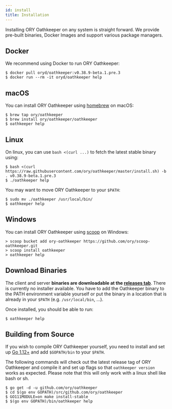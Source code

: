 ```yaml
---
id: install
title: Installation
---
```


Installing ORY Oathkeeper on any system is straight forward. We provide
pre-built binaries, Docker Images and support various package managers.

## Docker

We recommend using Docker to run ORY Oathkeeper:

```shell
$ docker pull oryd/oathkeeper:v0.38.9-beta.1.pre.3
$ docker run --rm -it oryd/oathkeeper help
```

## macOS

You can install ORY Oathkeeper using [homebrew](https://brew.sh/) on macOS:

```shell
$ brew tap ory/oathkeeper
$ brew install ory/oathkeeper/oathkeeper
$ oathkeeper help
```

## Linux

On linux, you can use `bash <(curl ...)` to fetch the latest stable binary
using:

```shell
$ bash <(curl https://raw.githubusercontent.com/ory/oathkeeper/master/install.sh) -b . v0.38.9-beta.1.pre.3
$ ./oathkeeper help
```

You may want to move ORY Oathkeeper to your `$PATH`:

```shell
$ sudo mv ./oathkeeper /usr/local/bin/
$ oathkeeper help
```

## Windows

You can install ORY Oathkeeper using [scoop](https://scoop.sh) on Windows:

```shell
> scoop bucket add ory-oathkeeper https://github.com/ory/scoop-oathkeeper.git
> scoop install oathkeeper
> oathkeeper help
```

## Download Binaries

The client and server **binaries are downloadable at the
[releases tab](https://github.com/ory/oathkeeper/releases)**. There is currently
no installer available. You have to add the Oathkeeper binary to the PATH
environment variable yourself or put the binary in a location that is already in
your `$PATH` (e.g. `/usr/local/bin`, ...).

Once installed, you should be able to run:

```shell
$ oathkeeper help
```

## Building from Source

If you wish to compile ORY Oathkeeper yourself, you need to install and set up
[Go 1.12+](https://golang.org/) and add `$GOPATH/bin` to your `$PATH`.

The following commands will check out the latest release tag of ORY Oathkeeper
and compile it and set up flags so that `oathkeeper version` works as expected.
Please note that this will only work with a linux shell like bash or sh.

```shell
$ go get -d -u github.com/ory/oathkeeper
$ cd $(go env GOPATH)/src/github.com/ory/oathkeeper
$ GO111MODULE=on make install-stable
$ $(go env GOPATH)/bin/oathkeeper help
```
